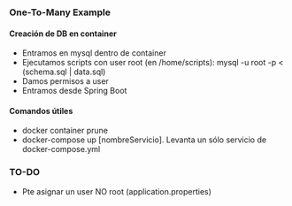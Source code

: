 
### One-To-Many Example



#### Creación de DB en container

+ Entramos en mysql dentro de container
+ Ejecutamos scripts con user root (en /home/scripts): mysql -u root -p < (schema.sql | data.sql)
+ Damos permisos a user
+ Entramos desde Spring Boot


#### Comandos útiles

+ docker container prune
+ docker-compose up [nombreServicio]. Levanta un sólo servicio de docker-compose.yml

### TO-DO

* Pte asignar un user NO root (application.properties)